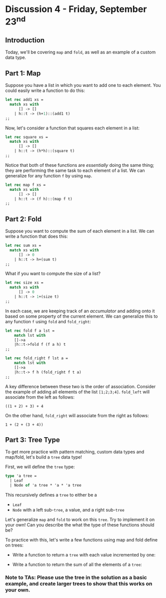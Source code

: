 # Discussion 4 - Friday, September 23<sup>nd</sup>

## Introduction

Today, we'll be covering `map` and `fold`, as well as an example of a custom data type. 

## Part 1: Map

Suppose you have a list in which you want to add one to each element. You could easily write a function to do this:

```ocaml
let rec add1 xs =
  match xs with
      [] -> []
    | h::t -> (h+1)::(add1 t)
;;
```

Now, let's consider a function that squares each element in a list:

```ocaml
let rec square xs =
  match xs with
      [] -> []
    | h::t -> (h*h)::(square t)
;;
```

Notice that both of these functions are *essentially* doing the same thing; they are performing the same task to each element of a list. We can generalize for any function `f` by using `map`.

```ocaml
let rec map f xs = 
  match xs with
      [] -> []
    | h::t -> (f h)::(map f t)
;;
```

## Part 2: Fold

Suppose you want to compute the sum of each element in a list. We can write a function that does this:

```ocaml
let rec sum xs =
  match xs with
      [] -> 0
    | h::t -> h+(sum t)
;;
```

What if you want to compute the size of a list?

```ocaml
let rec size xs =
  match xs with
      [] -> 0
    | h::t -> 1+(size t)
;;
```

In each case, we are keeping track of an *accumulator* and adding onto it based on some property of the current element. We can generalize this to any function `f` using `fold` and `fold_right`:

```ocaml
let rec fold f a lst =
    match lst with
    []->a
    |h::t->fold f (f a h) t
;;

let rec fold_right f lst a =
    match lst with
    []->a
    |h::t-> f h (fold_right f t a)
;;
```

A key difference between these two is the order of association. Consider the example of adding all elements of the list `[1;2;3;4]`.  `fold_left` will associate from the left as follows:

`((1 + 2) + 3) + 4`

On the other hand, `fold_right` will associate from the right as follows:

`1 + (2 + (3 + 4))`


## Part 3: Tree Type

To get more practice with pattern matching, custom data types and map/fold, let's build a `tree` data type!

First, we will define the `tree` type:

```ocaml
type 'a tree = 
  | Leaf 
  | Node of 'a tree * 'a * 'a tree
```

This recursively defines a `tree` to either be a
- `Leaf` 
- `Node` with a left sub-`tree`, a value, and a right sub-`tree`

Let's generalize `map` and `fold` to work on this `tree`. Try to implement it on your own! Can you describe the what the type of these functions should be?

To practice with this, let's write a few functions using map and fold define on trees:


- Write a function to return a `tree` with each value incremented by one:

- Write a function to return the sum of all the elements of a `tree`:

### **Note to TAs: Please use the tree in the solution as a basic example, and create larger trees to show that this works on your own.**

